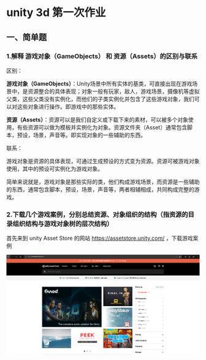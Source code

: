 # unity 3d 第一次作业



## 一、简单题

### 1.解释 游戏对象（GameObjects） 和 资源（Assets）的区别与联系



区别：

**游戏对象（GameObjects）**：Unity场景中所有实体的基类，可直接出现在游戏场景中，是资源整合的具体表现；对象一般有玩家，敌人，游戏场景，摄像机等虚拟父类，这些父类没有实例化，而他们的子类实例化并包含了这些游戏对象，我们可以对这些对象进行操作。即游戏中的那些实体。

**资源（Assets）**：资源可以是我们自定义或下载下来的素材，可以被多个对象使用，有些资源可以做为模板并实例化为对象。资源文件夹（Asset）通常包含脚本，预设，场景，声音等。即实现对象的一些辅助的东西。



联系：

游戏对象是资源的具体表现，可通过生成预设的方式变为资源。资源可被游戏对象使用，其中的预设可实例化为游戏对象。

简单来说就是，游戏对象是那些实际的类，他们构成游戏场景，而资源是一些辅助的东西，通常包含脚本，预设，场景，声音等，两者相辅相成，共同构成完整的游戏。



### 2.下载几个游戏案例，分别总结资源、对象组织的结构（指资源的目录组织结构与游戏对象树的层次结构）

首先来到 unity Asset Store 的网站 https://assetstore.unity.com/ ，下载游戏案例

![image-20200921180140803](.\image-20200921180140803.png)